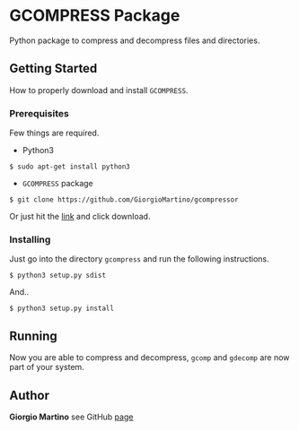 # GCOMPRESS Package
Python package to compress and decompress files and directories.
## Getting Started
How to properly download and install `GCOMPRESS`.
### Prerequisites
Few things are required.
* Python3
```
$ sudo apt-get install python3
```
* `GCOMPRESS` package
```
$ git clone https://github.com/GiorgioMartino/gcompressor
```
Or just hit the [link](https://github.com/GiorgioMartino/gcompressor) and click download.
### Installing
Just go into the directory `gcompress` and run the following instructions.
```
$ python3 setup.py sdist
```
And..
```
$ python3 setup.py install
```
## Running
Now you are able to compress and decompress, `gcomp` and `gdecomp` are now part of your system.
## Author
**Giorgio Martino** see GitHub [page](https://github.com/GiorgioMartino)
